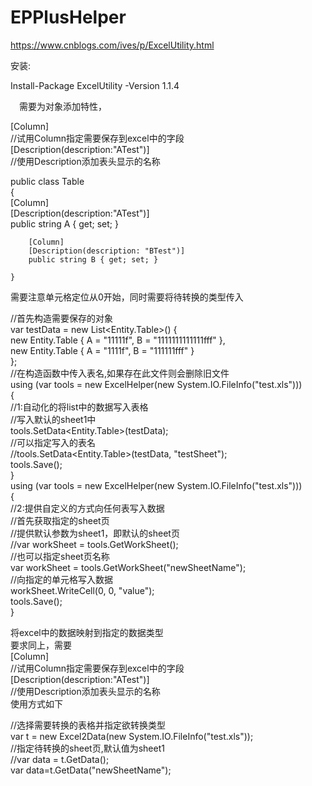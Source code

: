 # EPPlusHelper
https://www.cnblogs.com/ives/p/ExcelUtility.html


安装:

Install-Package ExcelUtility -Version 1.1.4

　需要为对象添加特性，

[Column]  
//试用Column指定需要保存到excel中的字段  
[Description(description:"ATest")]  
//使用Description添加表头显示的名称  


public class Table  
    {  
        [Column]  
        [Description(description:"ATest")]  
        public string A { get; set; }  

        [Column]  
        [Description(description: "BTest")]  
        public string B { get; set; }  

    }  

需要注意单元格定位从0开始，同时需要将待转换的类型传入  

//首先构造需要保存的对象  
var testData = new List<Entity.Table>() {  
                    new Entity.Table { A = "11111f", B = "1111111111111fff" },  
                    new Entity.Table { A = "1111f", B = "111111fff" }  
                };  
            //在构造函数中传入表名,如果存在此文件则会删除旧文件  
            using (var tools = new ExcelHelper(new System.IO.FileInfo("test.xls")))  
            {  
                //1:自动化的将list中的数据写入表格  
                //写入默认的sheet1中  
                tools.SetData<Entity.Table>(testData);  
                //可以指定写入的表名  
                //tools.SetData<Entity.Table>(testData, "testSheet");  
                tools.Save();  
            }  
            using (var tools = new ExcelHelper(new System.IO.FileInfo("test.xls")))  
            {  
                //2:提供自定义的方式向任何表写入数据  
                //首先获取指定的sheet页  
                //提供默认参数为sheet1，即默认的sheet页  
                //var workSheet = tools.GetWorkSheet();  
                //也可以指定sheet页名称  
                var workSheet = tools.GetWorkSheet("newSheetName");  
                //向指定的单元格写入数据  
                workSheet.WriteCell(0, 0, "value");  
                tools.Save();  
            }  

将excel中的数据映射到指定的数据类型  
要求同上，需要  
[Column]  
//试用Column指定需要保存到excel中的字段  
[Description(description:"ATest")]  
//使用Description添加表头显示的名称  
使用方式如下  

//选择需要转换的表格并指定欲转换类型  
var t = new Excel2Data<Table>(new System.IO.FileInfo("test.xls"));  
//指定待转换的sheet页,默认值为sheet1  
//var data = t.GetData();  
var data=t.GetData("newSheetName");  
